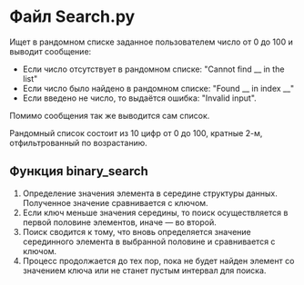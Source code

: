 # Файл Search.py 
Ищет в рандомном списке заданное пользователем число от 0 до 100 и выводит сообщение:
- Если число отсутствует в рандомном списке: "Cannot find __ in the list"
- Если число было найдено в рандомном списке: "Found __ in index __"
- Если введено не число, то выдаётся ошибка: "Invalid input".

Помимо сообщения так же выводится сам список.

Рандомный список состоит из 10 цифр от 0 до 100, кратные 2-м, отфильтрованный по возрастанию.

## Функция binary_search
1) Определение значения элемента в середине структуры данных. Полученное значение сравнивается с ключом.
2) Если ключ меньше значения середины, то поиск осуществляется в первой половине элементов, иначе — во второй.
3) Поиск сводится к тому, что вновь определяется значение серединного элемента в выбранной половине и сравнивается с ключом.
4) Процесс продолжается до тех пор, пока не будет найден элемент со значением ключа или не станет пустым интервал для поиска.
